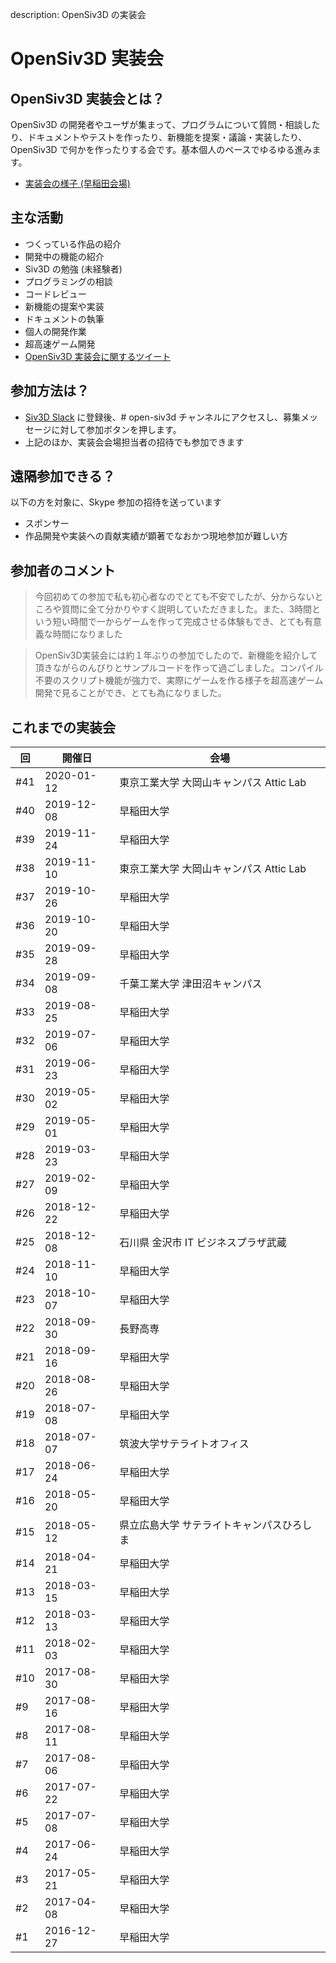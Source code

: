 description: OpenSiv3D の実装会

# OpenSiv3D 実装会

## OpenSiv3D 実装会とは？

OpenSiv3D の開発者やユーザが集まって、プログラムについて質問・相談したり、ドキュメントやテストを作ったり、新機能を提案・議論・実装したり、OpenSiv3D で何かを作ったりする会です。基本個人のペースでゆるゆる進みます。

- [実装会の様子 (早稲田会場)](https://twitter.com/Reputeless/status/1177953612368007169)

## 主な活動

- つくっている作品の紹介
- 開発中の機能の紹介
- Siv3D の勉強 (未経験者)
- プログラミングの相談
- コードレビュー
- 新機能の提案や実装
- ドキュメントの執筆
- 個人の開発作業
- 超高速ゲーム開発
- [OpenSiv3D 実装会に関するツイート](https://twitter.com/search?q=%22OpenSiv3D%20%E5%AE%9F%E8%A3%85%E4%BC%9A%22&src=typd&f=live)

## 参加方法は？

- [Siv3D Slack](https://siv3d.github.io/ja-jp/community/community/#siv3d-slack) に登録後、# open-siv3d チャンネルにアクセスし、募集メッセージに対して参加ボタンを押します。
- 上記のほか、実装会会場担当者の招待でも参加できます

## 遠隔参加できる？

以下の方を対象に、Skype 参加の招待を送っています

- スポンサー
- 作品開発や実装への貢献実績が顕著でなおかつ現地参加が難しい方


## 参加者のコメント

<blockquote>今回初めての参加で私も初心者なのでとても不安でしたが、分からないところや質問に全て分かりやすく説明していただきました。また、3時間という短い時間で一からゲームを作って完成させる体験もでき、とても有意義な時間になりました</blockquote>  

<blockquote>OpenSiv3D実装会には約１年ぶりの参加でしたので、新機能を紹介して頂きながらのんびりとサンプルコードを作って過ごしました。コンパイル不要のスクリプト機能が強力で、実際にゲームを作る様子を超高速ゲーム開発で見ることができ、とても為になりました。</blockquote>

## これまでの実装会

| 回   | 開催日        | 会場                        |
|-----|------------|---------------------------|
| #41 | 2020-01-12 | 東京工業大学 大岡山キャンパス Attic Lab |
| #40 | 2019-12-08 | 早稲田大学                     |
| #39 | 2019-11-24 | 早稲田大学                     |
| #38 | 2019-11-10 | 東京工業大学 大岡山キャンパス Attic Lab |
| #37 | 2019-10-26 | 早稲田大学                     |
| #36 | 2019-10-20 | 早稲田大学                     |
| #35 | 2019-09-28 | 早稲田大学                     |
| #34 | 2019-09-08 | 千葉工業大学 津田沼キャンパス           |
| #33 | 2019-08-25 | 早稲田大学                     |
| #32 | 2019-07-06 | 早稲田大学                     |
| #31 | 2019-06-23 | 早稲田大学                     |
| #30 | 2019-05-02 | 早稲田大学                     |
| #29 | 2019-05-01 | 早稲田大学                     |
| #28 | 2019-03-23 | 早稲田大学                     |
| #27 | 2019-02-09 | 早稲田大学                     |
| #26 | 2018-12-22 | 早稲田大学                     |
| #25 | 2018-12-08 | 石川県 金沢市 IT ビジネスプラザ武蔵      |
| #24 | 2018-11-10 | 早稲田大学                     |
| #23 | 2018-10-07 | 早稲田大学                     |
| #22 | 2018-09-30 | 長野高専                      |
| #21 | 2018-09-16 | 早稲田大学                     |
| #20 | 2018-08-26 | 早稲田大学                     |
| #19 | 2018-07-08 | 早稲田大学                     |
| #18 | 2018-07-07 | 筑波大学サテライトオフィス             |
| #17 | 2018-06-24 | 早稲田大学                     |
| #16 | 2018-05-20 | 早稲田大学                     |
| #15 | 2018-05-12 | 県立広島大学 サテライトキャンパスひろしま     |
| #14 | 2018-04-21 | 早稲田大学                     |
| #13 | 2018-03-15 | 早稲田大学                     |
| #12 | 2018-03-13 | 早稲田大学                     |
| #11 | 2018-02-03 | 早稲田大学                     |
| #10 | 2017-08-30 | 早稲田大学                     |
| #9  | 2017-08-16 | 早稲田大学                     |
| #8  | 2017-08-11 | 早稲田大学                     |
| #7  | 2017-08-06 | 早稲田大学                     |
| #6  | 2017-07-22 | 早稲田大学                     |
| #5  | 2017-07-08 | 早稲田大学                     |
| #4  | 2017-06-24 | 早稲田大学                     |
| #3  | 2017-05-21 | 早稲田大学                     |
| #2  | 2017-04-08 | 早稲田大学                     |
| #1  | 2016-12-27 | 早稲田大学                     |
